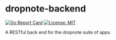 # dropnote-backend

[![Go Report Card](https://goreportcard.com/badge/github.com/l3njo/dropnote-backend)](https://goreportcard.com/report/github.com/l3njo/dropnote-backend)
[![License: MIT](https://img.shields.io/badge/License-MIT-yellow.svg)](https://opensource.org/licenses/MIT)

A RESTful back end for the dropnote suite of apps.
